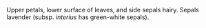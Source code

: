 Upper petals, lower surface of leaves, and side sepals hairy. Sepals lavender (subsp. _interius_ has green-white sepals).
